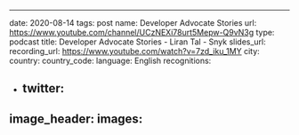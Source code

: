 ---
date: 2020-08-14
tags: post
name: Developer Advocate Stories
url: https://www.youtube.com/channel/UCzNEXi78urt5Mepw-Q9vN3g
type: podcast
title: Developer Advocate Stories - Liran Tal - Snyk
slides_url: 
recording_url: https://www.youtube.com/watch?v=7zd_iku_1MY
city: 
country: 
country_code: 
language: English
recognitions:
  - twitter:
    - 
image_header: 
images:
  - 
